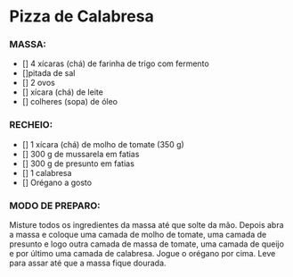 # Pizza de Calabresa 
### MASSA:
 - [] 4 xícaras (chá) de farinha de trigo com fermento
 - []pitada de sal
 - [] 2 ovos
 - [] xícara (chá) de leite
 - [] colheres (sopa) de óleo
### RECHEIO:
 - [] 1 xícara (chá) de molho de tomate (350 g)
 - [] 300 g de mussarela em fatias
 - [] 300 g de presunto em fatias
 - [] 1 calabresa
 - [] Orégano a gosto

### MODO DE PREPARO:
Misture todos os ingredientes da massa até que solte da mão.
Depois abra a massa e coloque uma camada de molho de tomate, uma camada de presunto e logo outra camada de massa de tomate, uma camada de queijo e por último uma camada de calabresa.
Jogue o orégano por cima.
Leve para assar até que a massa fique dourada.
